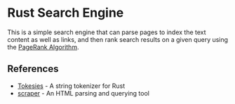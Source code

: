 # Rust Search Engine

This is a simple search engine that can parse pages to index the text content as well as links, and then rank search results on a given query using the [PageRank Algorithm](https://en.wikipedia.org/wiki/PageRank#Simplified_algorithm).

## References

- [Tokesies](https://github.com/Jeffail/tokesies) - A string tokenizer for Rust
- [scraper](https://crates.io/crates/scraper) - An HTML parsing and querying tool